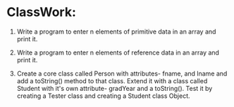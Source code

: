 # ClassWork:

1. Write a program to enter n elements of primitive data in an array and print it.

2. Write a program to enter n elements of reference data in an array and print it.

3. Create a core class called Person with attributes- fname, and lname and add a toString() method to that class. Extend it with a class called Student with it's own attribute- gradYear and a toString(). Test it by creating a Tester class and creating a Student class Object.